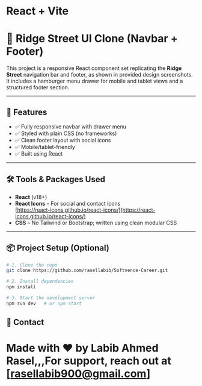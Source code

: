 # React + Vite

# 🧭 Ridge Street UI Clone (Navbar + Footer)

This project is a responsive React component set replicating the **Ridge Street** navigation bar and footer, as shown in provided design screenshots. It includes a hamburger menu drawer for mobile and tablet views and a structured footer section.

---

## 🚀 Features

- ✅ Fully responsive navbar with drawer menu
- ✅ Styled with plain CSS (no frameworks)
- ✅ Clean footer layout with social icons
- ✅ Mobile/tablet-friendly
- ✅ Built using React

---

## 🛠️ Tools & Packages Used

- **React** (v18+)
- **React Icons** – For social and contact icons  
  [https://react-icons.github.io/react-icons/](https://react-icons.github.io/react-icons/)
- **CSS** – No Tailwind or Bootstrap; written using clean modular CSS

---

## 📦 Project Setup (Optional)

```bash
# 1. Clone the repo
git clone https://github.com/rasellabib/Softvence-Career.git

# 2. Install dependencies
npm install

# 3. Start the development server
npm run dev   # or npm start
```
## 📧 Contact
 
 # Made with ❤️ by Labib Ahmed Rasel,,,For support, reach out at [rasellabib900@gmail.com]

